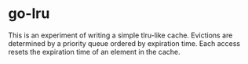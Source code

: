 # go-lru

This is an experiment of writing a simple tlru-like cache. Evictions are determined by a priority
queue ordered by expiration time. Each access resets the expiration time of an element in the cache.
